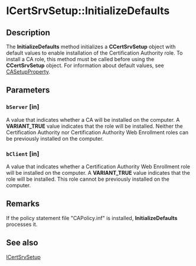 # ICertSrvSetup::InitializeDefaults

## Description

The **InitializeDefaults** method initializes a **CCertSrvSetup** object with default values to enable installation of the Certification Authority role. To install a CA role, this method must be called before using the **CCertSrvSetup** object. For information about default values, see [CASetupProperty](https://learn.microsoft.com/windows/win32/api/casetup/ne-casetup-casetupproperty).

## Parameters

### `bServer` [in]

A value that indicates whether a CA will be installed on the computer. A **VARIANT_TRUE** value indicates that the role will be installed. Neither the Certification Authority nor Certification Authority Web Enrollment roles can be previously installed on the computer.

### `bClient` [in]

A value that indicates whether a Certification Authority Web Enrollment role will be installed on the computer. A **VARIANT_TRUE** value indicates that the role will be installed. This role cannot be previously installed on the computer.

## Remarks

If the policy statement file "CAPolicy.inf" is installed, **InitializeDefaults** processes it.

## See also

[ICertSrvSetup](https://learn.microsoft.com/windows/desktop/api/casetup/nn-casetup-icertsrvsetup)